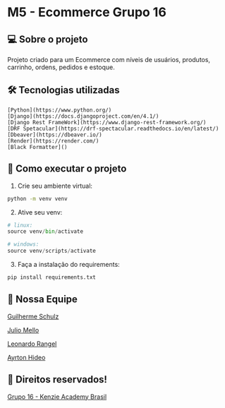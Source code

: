 # M5 - Ecommerce Grupo 16

## 💻 Sobre o projeto
 Projeto criado para um Ecommerce com níveis de usuários, produtos, carrinho, ordens, pedidos e estoque.

## 🛠 Tecnologias utilizadas
    [Python](https://www.python.org/)
    [Django](https://docs.djangoproject.com/en/4.1/)
    [Django Rest FrameWork](https://www.django-rest-framework.org/)   
    [DRF Spetacular](https://drf-spectacular.readthedocs.io/en/latest/)
    [Dbeaver](https://dbeaver.io/)
    [Render](https://render.com/)
    [Black Formatter]()

## 🚀 Como executar o projeto
1. Crie seu ambiente virtual:

```bash
python -m venv venv
```

2. Ative seu venv:

```python
# linux:
source venv/bin/activate

# windows:
source venv/scripts/activate
```

3. Faça a instalação do requirements:

```python
pip install requirements.txt
```


## 🦸 Nossa Equipe
[Guilherme Schulz](https://github.com/GuilhermeSchulz)

[Julio Mello](https://github.com/juliomello93)

[Leonardo Rangel](https://github.com/Syxh0wN)

[Ayrton Hideo](https://github.com/hideo651)


## 📝 Direitos reservados!

[Grupo 16 - Kenzie Academy Brasil](https://github.com/m5-ecommerce-grupo16/ecommerce-grupo16)
